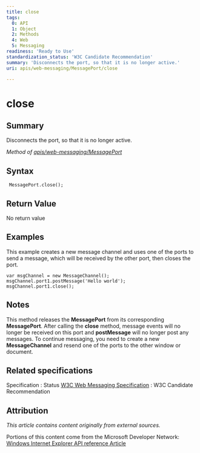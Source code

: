 ```yaml
---
title: close
tags:
  0: API
  1: Object
  2: Methods
  4: Web
  5: Messaging
readiness: 'Ready to Use'
standardization_status: 'W3C Candidate Recommendation'
summary: 'Disconnects the port, so that it is no longer active.'
uri: apis/web-messaging/MessagePort/close

---
```

# close

## Summary

Disconnects the port, so that it is no longer active.

*Method of [apis/web-messaging/MessagePort](/apis/web-messaging/MessagePort)*

## Syntax

``` {.js}
 MessagePort.close();
```

## Return Value

No return value

## Examples

This example creates a new message channel and uses one of the ports to send a message, which will be received by the other port, then closes the port.

``` {.js}
var msgChannel = new MessageChannel();
msgChannel.port1.postMessage('Hello world');
msgChannel.port1.close();
```

## Notes

This method releases the **MessagePort** from its corresponding **MessagePort**. After calling the **close** method, message events will no longer be received on this port and **postMessage** will no longer post any messages. To continue messaging, you need to create a new **MessageChannel** and resend one of the ports to the other window or document.

## Related specifications

Specification
:   Status
[W3C Web Messaging Specification](http://www.w3.org/TR/webmessaging/)
:   W3C Candidate Recommendation

## Attribution

*This article contains content originally from external sources.*

Portions of this content come from the Microsoft Developer Network: [Windows Internet Explorer API reference Article](http://msdn.microsoft.com/en-us/library/ie/hh828809%28v=vs.85%29.aspx)

